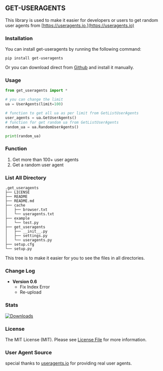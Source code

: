 ## GET-USERAGENTS

This library is used to make it easier for developers or users to get random user agents from [https://useragents.io.](https://useragents.io)

### Installation
You can install get-useragents by running the following command:
```
pip install get-useragents
```
Or you can download direct from [Github](https://github.com/g4rzk/get_useragents/archive/get_useragents.tar.gz) and install it manually.

### Usage
```python
from get_useragents import *

# you can change the limit
ua = UserAgents(limit=100)

# function to get all ua as per limit from GetListUserAgents
user_agents = ua.GetUserAgents()
# function for get random ua from GetListUserAgents
random_ua = ua.RandomUserAgents()

print(random_ua)
```

### Function
1. Get more than 100+ user agents 
2. Get a random user agent

### List All Directory
```
.get_useragents
├── LICENSE                                                    
├── README
├── README.md
├── cache                                                       
│   ├── browser.txt
│   └── useragents.txt
├── example
│   └── test.py
├── get_useragents
│   ├── __init__.py
│   ├── settings.py
│   └── useragents.py
├── setup.cfg
└── setup.py
```
This tree is to make it easier for you to see the files in all directories. 

### Change Log
- **Version 0.6**
  - Fix Index Error
  - Re-upload

### Stats
[![Downloads](https://static.pepy.tech/personalized-badge/get-useragents?period=total&units=international_system&left_color=black&right_color=orange&left_text=Downloads)](https://pepy.tech/project/get-useragents)

### License
The MIT License (MIT). Please see [License File](https://github.com/g4rzk/get_useragents/blob/main/LICENSE) for more information.

### User Agent Source
special thanks to [useragents.io](https://useragents.io) for providing real user agents.

